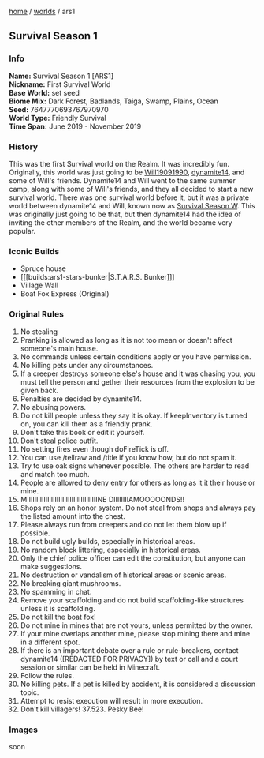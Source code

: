 [home](/) / [worlds](/worlds) / ars1

## Survival Season 1

### Info
**Name:** Survival Season 1 \[ARS1]  
**Nickname:** First Survival World  
**Base World:** set seed  
**Biome Mix:** Dark Forest, Badlands, Taiga, Swamp, Plains, Ocean  
**Seed:** 7647770693767970970  
**World Type:** Friendly Survival  
**Time Span:** June 2019 - November 2019  

### History
This was the first Survival world on the Realm. It was incredibly fun. Originally, this world was just going to be [Will19091990](/members/willh), [dynamite14](/members/dynamite14), and some of Will's friends. Dynamite14 and Will went to the same summer camp, along with some of Will's friends, and they all decided to start a new survival world. There was one survival world before it, but it was a private world between dynamite14 and Will, known now as [Survival Season W](arsw). This was originally just going to be that, but then dynamite14 had the idea of inviting the other members of the Realm, and the world became very popular.

### Iconic Builds
* Spruce house
* [[[builds:ars1-stars-bunker|S.T.A.R.S. Bunker]]]
* Village Wall
* Boat Fox Express (Original)

### Original Rules
1. No stealing
2. Pranking is allowed as long as it is not too mean or doesn't affect someone's main house.
3. No commands unless certain conditions apply or you have permission.
4. No killing pets under any circumstances.
5. If a creeper destroys someone else's house and it was chasing you, you must tell the person and gether their resources from the explosion to be given back.
6. Penalties are decided by dynamite14.
7. No abusing powers.
8. Do not kill people unless they say it is okay. If keepInventory is turned on, you can kill them as a friendly prank.
9. Don't take this book or edit it yourself.
10. Don't steal police outfit.
11. No setting fires even though doFireTick is off.
12. You can use /tellraw and /title if you know how, but do not spam it.
13. Try to use oak signs whenever possible. The others are harder to read and match too much.
14. People are allowed to deny entry for others as long as it it their house or mine.
15. MIIIIIIIIIIIIIIIIIIIIIIIIIIIIIIIIIIIIIINE DIIIIIIIIAMOOOOONDS!!
16. Shops rely on an honor system. Do not steal from shops and always pay the listed amount into the chest.
17. Please always run from creepers and do not let them blow up if possible.
18. Do not build ugly builds, especially in historical areas.
19. No random block littering, especially in historical areas.
20. Only the chief police officer can edit the constitution, but anyone can make suggestions.
21. No destruction or vandalism of historical areas or scenic areas.
22. No breaking giant mushrooms.
23. No spamming in chat.
24. Remove your scaffolding and do not build scaffolding-like structures unless it is scaffolding.
25. Do not kill the boat fox!
26. Do not mine in mines that are not yours, unless permitted by the owner.
27. If your mine overlaps another mine, please stop mining there and mine in a different spot.
28. If there is an important debate over a rule or rule-breakers, contact dynamite14 ([REDACTED FOR PRIVACY]) by text or call and a court session or similar can be held in Minecraft.
29. Follow the rules.
30. No killing pets. If a pet is killed by accident, it is considered a discussion topic.
31. Attempt to resist execution will result in more execution.
32. Don't kill villagers!
37.523. Pesky Bee!

### Images
soon